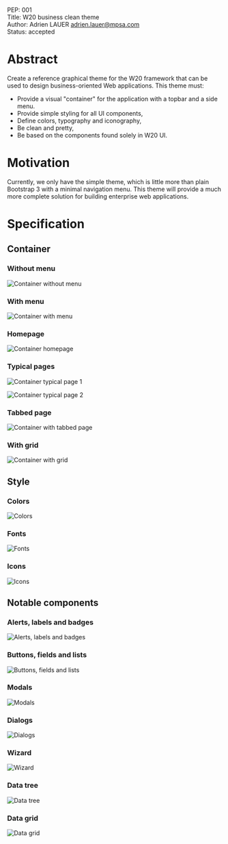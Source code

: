 PEP: 001  
Title: W20 business clean theme  
Author: Adrien LAUER <adrien.lauer@mpsa.com>  
Status: accepted  

# Abstract

Create a reference graphical theme for the W20 framework that can be used to design business-oriented
Web applications. This theme must:

* Provide a visual "container" for the application with a topbar and a side menu.
* Provide simple styling for all UI components,
* Define colors, typography and iconography,
* Be clean and pretty,
* Be based on the components found solely in W20 UI.

# Motivation

Currently, we only have the simple theme, which is little more than plain Bootstrap 3 with a minimal navigation
menu. This theme will provide a much more complete solution for building enterprise web applications.

# Specification

## Container

### Without menu

![Container without menu](./pep-001/container_without_menu.png)

### With menu

![Container with menu](./pep-001/container_with_menu.png)

### Homepage

![Container homepage](./pep-001/container_home.png)

### Typical pages

![Container typical page 1](./pep-001/container_typical_page_1.png)

![Container typical page 2](./pep-001/container_typical_page_2.png)

### Tabbed page

![Container with tabbed page](./pep-001/container_with_tabs.png)

### With grid

![Container with grid](./pep-001/container_grid.png)

## Style

### Colors

![Colors](./pep-001/style_colors.png)

### Fonts

![Fonts](./pep-001/style_fonts.png)

### Icons

![Icons](./pep-001/style_icons.png)

## Notable components

### Alerts, labels and badges

![Alerts, labels and badges](./pep-001/components_alerts_labels_badges.png)

### Buttons, fields and lists

![Buttons, fields and lists](./pep-001/components_buttons_fields_lists.png)

### Modals

![Modals](./pep-001/components_modal.png)

### Dialogs

![Dialogs](./pep-001/components_dialogs.png)

### Wizard

![Wizard](./pep-001/components_wizard.png)

### Data tree

![Data tree](./pep-001/components_tree.png)

### Data grid

![Data grid](./pep-001/components_grid.png)
